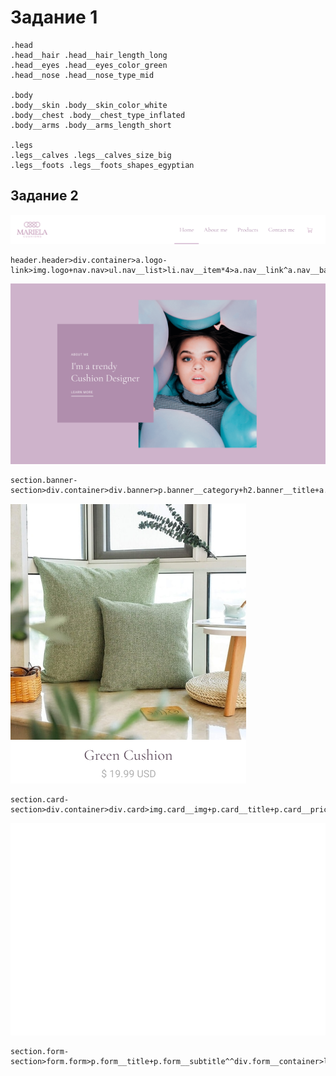 # Задание 1
```
.head
.head__hair .head__hair_length_long
.head__eyes .head__eyes_color_green
.head__nose .head__nose_type_mid

.body
.body__skin .body__skin_color_white
.body__chest .body__chest_type_inflated
.body__arms .body__arms_length_short

.legs
.legs__calves .legs__calves_size_big
.legs__foots .legs__foots_shapes_egyptian
```
## Задание 2

![Header](./img/header.png)
```
header.header>div.container>a.logo-link>img.logo+nav.nav>ul.nav__list>li.nav__item*4>a.nav__link^a.nav__basket>img.basket__img
```

![Banner](./img/banner.png)
```
section.banner-section>div.container>div.banner>p.banner__category+h2.banner__title+a.banner__link^img.banner__img
```
![Card](./img/card.png)
```
section.card-section>div.container>div.card>img.card__img+p.card__title+p.card__price
```

![Form](./img/form.png)
```
section.form-section>form.form>p.form__title+p.form__subtitle^^div.form__container>label.form__label*5>input.form__input^button.form__submit
```